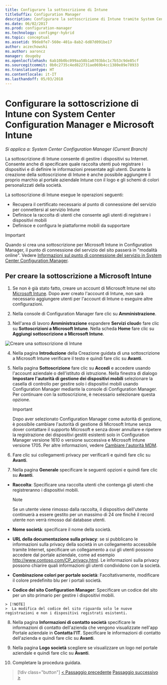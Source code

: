 ```yaml
---
title: Configurare la sottoscrizione di Intune
titleSuffix: Configuration Manager
description: Configurare la sottoscrizione di Intune tramite System Center Configuration Manager.
ms.date: 06/02/2017
ms.prod: configuration-manager
ms.technology: configmgr-hybrid
ms.topic: conceptual
ms.assetid: 99de8fe7-560e-401a-8ab2-6d87d091be17
author: aczechowski
ms.author: aaroncz
manager: dougeby
ms.openlocfilehash: 6ab10b0bc099aa58b1a0703bbc1c7b53c9de85cf
ms.sourcegitcommit: 0b0c2735c4ed822731ae069b4cc1380e89e78933
ms.translationtype: HT
ms.contentlocale: it-IT
ms.lasthandoff: 05/03/2018
---
```

# <a name="configure-your-intune-subscription-with-system-center-configuration-manager-and-microsoft-intune"></a>Configurare la sottoscrizione di Intune con System Center Configuration Manager e Microsoft Intune

*Si applica a: System Center Configuration Manager (Current Branch)*

La sottoscrizione di Intune consente di gestire i dispositivi su Internet. Consente anche di specificare quale raccolta utenti può registrare i dispositivi e di definire le informazioni presentate agli utenti. Durante la creazione della sottoscrizione di Intune è anche possibile aggiungere il proprio marchio al portale aziendale Intune con il logo e gli schemi di colori personalizzati della società.

La sottoscrizione di Intune esegue le operazioni seguenti:

-   Recupera il certificato necessario al punto di connessione del servizio per connettersi al servizio Intune
-   Definisce la raccolta di utenti che consente agli utenti di registrare i dispositivi mobili
-   Definisce e configura le piattaforme mobili da supportare

> [!IMPORTANT]
>  Quando si crea una sottoscrizione per Microsoft Intune in Configuration Manager, il punto di connessione del servizio del sito passerà in "modalità online". Vedere [Informazioni sul punto di connessione del servizio in System Center Configuration Manager](../../core/servers/deploy/configure/about-the-service-connection-point.md).

## <a name="to-create-the-microsoft-intune-subscription"></a>Per creare la sottoscrizione a Microsoft Intune

1.  Se non è già stato fatto, creare un account di Microsoft Intune nel sito [Microsoft Intune](http://go.microsoft.com/fwlink/?LinkID=258216).  Dopo aver creato l'account di Intune, non sarà necessario aggiungere utenti per l'account di Intune o eseguire altre configurazioni.

2.  Nella console di Configuration Manager fare clic su **Amministrazione**.

3.  Nell'area di lavoro **Amministrazione** espandere **Servizi cloud**e fare clic su **Sottoscrizioni a Microsoft Intune**. Nella scheda **Home** fare clic su **Aggiungi sottoscrizione a Microsoft Intune**.

![Creare una sottoscrizione di Intune](../media/mdm-set-intune.png)

4.  Nella pagina **Introduzione** della Creazione guidata di una sottoscrizione a Microsoft Intune verificare il testo e quindi fare clic su **Avanti**.

5.  Nella pagina **Sottoscrizione** fare clic su **Accedi** e accedere usando l'account aziendale o dell'istituto di istruzione. Nella finestra di dialogo **Impostare l'autorità di gestione dei dispositivi mobili** selezionare la casella di controllo per gestire solo i dispositivi mobili usando Configuration Manager mediante la console di Configuration Manager. Per continuare con la sottoscrizione, è necessario selezionare questa opzione.

    > [!IMPORTANT]
    >  Dopo aver selezionato Configuration Manager come autorità di gestione, è possibile cambiare l'autorità di gestione di Microsoft Intune senza dover contattare il supporto Microsoft e senza dover annullare e ripetere la registrazione dei dispositivi gestiti esistenti solo in Configuration Manager versione 1610 o versione successiva e Microsoft Intune versione 1705. Per altre informazioni, vedere [Cambiare l'autorità MDM](/sccm/mdm/deploy-use/change-mdm-authority).

6.  Fare clic sui collegamenti privacy per verificarli e quindi fare clic su **Avanti**.

7.  Nella pagina **Generale** specificare le seguenti opzioni e quindi fare clic su **Avanti**.

  -   **Raccolta**: Specificare una raccolta utenti che contenga gli utenti che registreranno i dispositivi mobili.

      > [!NOTE]
      >  Se un utente viene rimosso dalla raccolta, il dispositivo dell'utente continuerà a essere gestito per un massimo di 24 ore finché il record utente non verrà rimosso dal database utenti.

  -   **Nome società**: specificare il nome della società.

  -   **URL della documentazione sulla privacy**: se si pubblicano le informazioni sulla privacy della società in un collegamento accessibile tramite Internet, specificare un collegamento a cui gli utenti possono accedere dal portale aziendale, come ad esempio http://www.contoso.com/CP_privacy.html. Le informazioni sulla privacy possono chiarire quali informazioni gli utenti condividono con la società.

  -   **Combinazione colori per portale società**: Facoltativamente, modificare il colore predefinito blu per i portali società.

  -   **Codice del sito Configuration Manager**: Specificare un codice del sito per un sito primario per gestire i dispositivi mobili.

    > [!NOTE]
    >  La modifica del codice del sito riguarda solo le nuove registrazioni e non i dispositivi registrati esistenti.

8.  Nella pagina **Informazioni di contatto società** specificare le informazioni di contatto dell'azienda che vengono visualizzate nell'app Portale aziendale in **Contatta l'IT**. Specificare le informazioni di contatto dell'azienda e quindi fare clic su **Avanti**.

9. Nella pagina **Logo società** scegliere se visualizzare un logo nel portale aziendale e quindi fare clic su **Avanti**.

10. Completare la procedura guidata.

> [!div class="button"]
[< Passaggio precedente](confirm-dns.md)  [Passaggio successivo >](terms-and-conditions.md)
